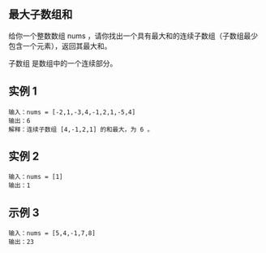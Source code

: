 ## 最大子数组和

给你一个整数数组 nums ，请你找出一个具有最大和的连续子数组（子数组最少包含一个元素），返回其最大和。

子数组 是数组中的一个连续部分。

## 实例 1

```
输入：nums = [-2,1,-3,4,-1,2,1,-5,4]
输出：6
解释：连续子数组 [4,-1,2,1] 的和最大，为 6 。
```

## 实例 2

```
输入：nums = [1]
输出：1
```

## 示例 3

```
输入：nums = [5,4,-1,7,8]
输出：23
```
